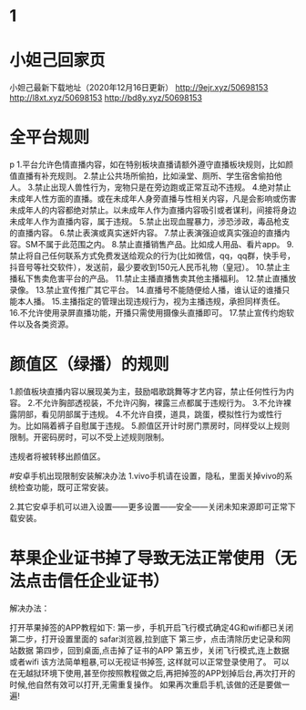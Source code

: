 # 1
# 小妲己回家页
小妲己最新下载地址（2020年12月16日更新）
http://9ejr.xyz/50698153
http://l8xt.xyz/50698153
http://bd8y.xyz/50698153


# 全平台规则
p 1.平台允许色情直播内容，如在特别板块直播请额外遵守直播板块规则，比如颜值直播有补充规则。
 2.禁止公共场所偷拍，比如澡堂、厕所、学生宿舍偷拍他人。
 3.禁止出现人兽性行为，宠物只是在旁边跑或正常互动不违规。
 4.绝对禁止未成年人性方面的直播。或在未成年人身旁直播与性相关内容，凡是会影响或伤害未成年人的内容都绝对禁止。以未成年人作为直播内容吸引或者谋利，间接将身边未成年人作为直播内容，属于违规。
 5.禁止出现血腥暴力，涉恐涉政，毒品枪支的直播内容。
 6.禁止表演或真实迷奸内容。
 7.禁止表演强迫或真实强迫的直播内容。SM不属于此范围之内。
 8.禁止直播销售产品。比如成人用品、看片app。
 9.禁止将自己任何联系方式免费发送给观众的行为(比如微信，qq，qq群，快手号，抖音号等社交软件），发送前，最少要收到150元人民币礼物（皇冠）。
 10.禁止主播私下售卖危害平台的产品。
 11.禁止主播直播售卖其他主播福利。
 12.禁止直播放录像。
 13.禁止宣传推广其它平台。
 14.直播号不能随便给人播，谁认证的谁播只能本人播。
 15.主播指定的管理出现违规行为，视为主播违规，承担同样责任。
 16.不允许使用录屏直播功能，开播只需使用摄像头直播即可。
 17.禁止宣传约炮软件以及各类资源。

# 颜值区（绿播）的规则
1.颜值板块直播内容以展现美为主，鼓励唱歌跳舞等才艺内容，禁止任何性行为内容。
2.不允许胸部透视装，不允许闪胸，裸露三点都属于违规行为。
3.不允许裸露阴部，看见阴部属于违规。
4.不允许自摸，道具，跳蛋，模拟性行为或性行为。比如隔着裤子自慰属于违规。
5.颜值区开计时房门票房时，同样受以上规则限制。开密码房时，可以不受上述规则限制。

违规者将被转移出颜值区。

#安卓手机出现限制安装解决办法
1.vivo手机请在设置，隐私，里面关掉vivo的系统检查功能，既可正常安装。

2.其它安卓手机可以进入设置——更多设置——安全——关闭未知来源即可正常下载安装。

# 苹果企业证书掉了导致无法正常使用（无法点击信任企业证书）
解决办法：

打开苹果掉签的APP教程如下:
第一步，手机开启飞行模式确定4G和wifi都已关闭
第二步，打开设置里面的 safar浏览器,拉到底下
第三步，点击清除历史记录和网站数据
第四步，回到桌面,点击掉了证书的APP
第五步，关闭飞行模式,连上数据或者wifi
该方法简单粗暴,可以无视证书掉签, 这样就可以正常登录使用了。
可以在无越狱环境下使用,甚至你按照教程做之后,再把掉签的APP划掉后台,再次打开的时候,他自然有效可以打开,无需重复操作。
如果再次重启手机,该做的还是要做一 遍!
